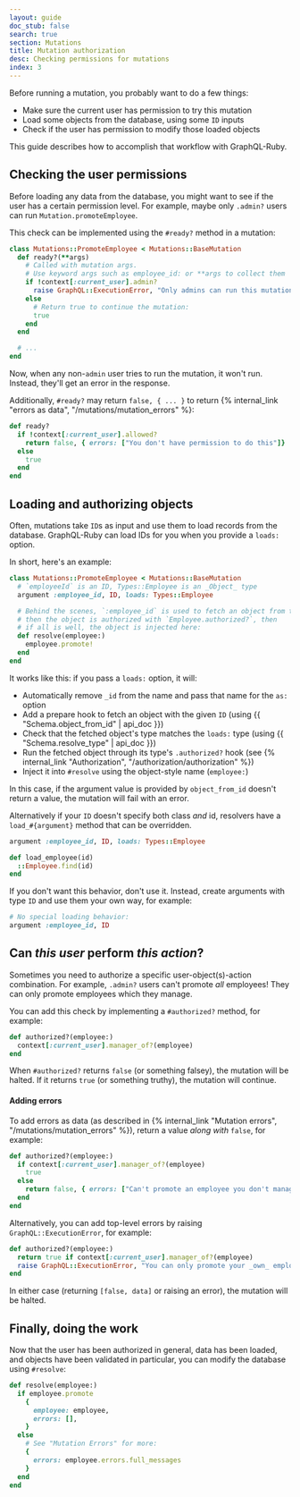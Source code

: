 ```yaml
---
layout: guide
doc_stub: false
search: true
section: Mutations
title: Mutation authorization
desc: Checking permissions for mutations
index: 3
---
```


Before running a mutation, you probably want to do a few things:

- Make sure the current user has permission to try this mutation
- Load some objects from the database, using some `ID` inputs
- Check if the user has permission to modify those loaded objects

This guide describes how to accomplish that workflow with GraphQL-Ruby.

## Checking the user permissions

Before loading any data from the database, you might want to see if the user has a certain permission level. For example, maybe only `.admin?` users can run `Mutation.promoteEmployee`.

This check can be implemented using the `#ready?` method in a mutation:

```ruby
class Mutations::PromoteEmployee < Mutations::BaseMutation
  def ready?(**args)
    # Called with mutation args.
    # Use keyword args such as employee_id: or **args to collect them
    if !context[:current_user].admin?
      raise GraphQL::ExecutionError, "Only admins can run this mutation"
    else
      # Return true to continue the mutation:
      true
    end
  end

  # ...
end
```

Now, when any non-`admin` user tries to run the mutation, it won't run. Instead, they'll get an error in the response.

Additionally, `#ready?` may return `false, { ... }` to return {% internal_link "errors as data", "/mutations/mutation_errors" %}:

```ruby
def ready?
  if !context[:current_user].allowed?
    return false, { errors: ["You don't have permission to do this"]}
  else
    true
  end
end
```

## Loading and authorizing objects

Often, mutations take `ID`s as input and use them to load records from the database. GraphQL-Ruby can load IDs for you when you provide a `loads:` option.

In short, here's an example:


```ruby
class Mutations::PromoteEmployee < Mutations::BaseMutation
  # `employeeId` is an ID, Types::Employee is an _Object_ type
  argument :employee_id, ID, loads: Types::Employee

  # Behind the scenes, `:employee_id` is used to fetch an object from the database,
  # then the object is authorized with `Employee.authorized?`, then
  # if all is well, the object is injected here:
  def resolve(employee:)
    employee.promote!
  end
end
```

It works like this: if you pass a `loads:` option, it will:

- Automatically remove `_id` from the name and pass that name for the `as:` option
- Add a prepare hook to fetch an object with the given `ID` (using {{ "Schema.object_from_id" | api_doc }})
- Check that the fetched object's type matches the `loads:` type (using {{ "Schema.resolve_type" | api_doc }})
- Run the fetched object through its type's `.authorized?` hook (see {% internal_link "Authorization", "/authorization/authorization" %})
- Inject it into `#resolve` using the object-style name (`employee:`)

In this case, if the argument value is provided by `object_from_id` doesn't return a value, the mutation will fail with an error.

Alternatively if your `ID` doesn't specify both class _and_ id, resolvers have a `load_#{argument}` method that can be overridden.

```ruby
argument :employee_id, ID, loads: Types::Employee

def load_employee(id)
  ::Employee.find(id)
end
```

If you don't want this behavior, don't use it. Instead, create arguments with type `ID` and use them your own way, for example:

```ruby
# No special loading behavior:
argument :employee_id, ID
```

## Can _this user_ perform _this action_?

Sometimes you need to authorize a specific user-object(s)-action combination. For example, `.admin?` users can't promote _all_ employees! They can only promote employees which they manage.

You can add this check by implementing a `#authorized?` method, for example:

```ruby
def authorized?(employee:)
  context[:current_user].manager_of?(employee)
end
```

When `#authorized?` returns `false` (or something falsey), the mutation will be halted. If it returns `true` (or something truthy), the mutation will continue.

#### Adding errors

To add errors as data (as described in {% internal_link "Mutation errors", "/mutations/mutation_errors" %}), return a value _along with_ `false`, for example:

```ruby
def authorized?(employee:)
  if context[:current_user].manager_of?(employee)
    true
  else
    return false, { errors: ["Can't promote an employee you don't manage"] }
  end
end
```

Alternatively, you can add top-level errors by raising `GraphQL::ExecutionError`, for example:

```ruby
def authorized?(employee:)
  return true if context[:current_user].manager_of?(employee)
  raise GraphQL::ExecutionError, "You can only promote your _own_ employees"
end
```

In either case (returning `[false, data]` or raising an error), the mutation will be halted.

## Finally, doing the work

Now that the user has been authorized in general, data has been loaded, and objects have been validated in particular, you can modify the database using `#resolve`:

```ruby
def resolve(employee:)
  if employee.promote
    {
      employee: employee,
      errors: [],
    }
  else
    # See "Mutation Errors" for more:
    {
      errors: employee.errors.full_messages
    }
  end
end
```
